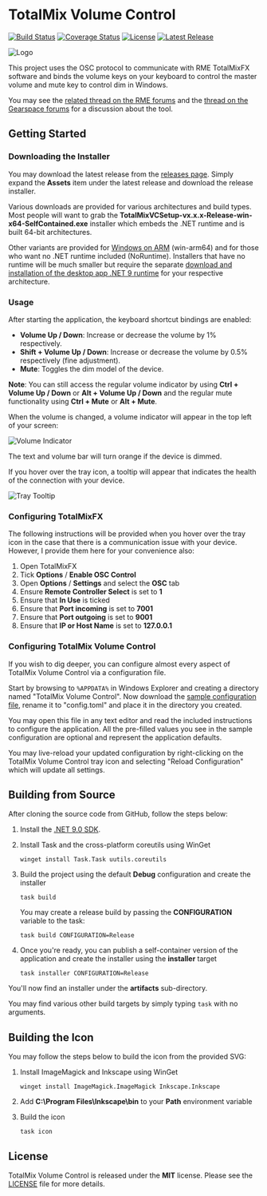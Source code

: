 # TotalMix Volume Control

[![Build Status](https://github.com/fgimian/totalmix-volume-control/actions/workflows/build.yml/badge.svg?branch=main)](https://github.com/fgimian/totalmix-volume-control/actions)
[![Coverage Status](https://codecov.io/gh/fgimian/totalmix-volume-control/branch/main/graph/badge.svg?token=tp21mkIuFm)](https://codecov.io/gh/fgimian/totalmix-volume-control)
[![License](https://img.shields.io/github/license/fgimian/totalmix-volume-control)](https://github.com/fgimian/totalmix-volume-control/blob/main/LICENSE)
[![Latest Release](https://img.shields.io/github/v/release/fgimian/totalmix-volume-control?include_prereleases)](https://github.com/fgimian/totalmix-volume-control/releases)

![Logo](https://raw.githubusercontent.com/fgimian/totalmix-volume-control/main/images/Logo.png)

This project uses the OSC protocol to communicate with RME TotalMixFX software and binds
the volume keys on your keyboard to control the master volume and mute key to control dim in
Windows.

You may see the [related thread on the RME forums](https://forum.rme-audio.de/viewtopic.php?pid=174137)
and the [thread on the Gearspace forums](https://gearspace.com/board/music-computers/1358200-my-new-little-open-source-project-rme-totalmix-volume-control-windows.html)
for a discussion about the tool.

## Getting Started

### Downloading the Installer

You may download the latest release from the
[releases page](https://github.com/fgimian/totalmix-volume-control/releases). Simply expand the
**Assets** item under the latest release and download the release installer.

Various downloads are provided for various architectures and build types. Most people will want
to grab the **TotalMixVCSetup-vx.x.x-Release-win-x64-SelfContained.exe** installer which embeds
the .NET runtime and is built 64-bit architectures.

Other variants are provided for [Windows on ARM](https://learn.microsoft.com/en-us/windows/arm)
(win-arm64) and for those who want no .NET runtime included (NoRuntime). Installers that have no
runtime will be much smaller but require the separate
[download and installation of the desktop app .NET 9 runtime](https://dotnet.microsoft.com/en-us/download/dotnet/9.0/runtime)
for your respective architecture.

### Usage

After starting the application, the keyboard shortcut bindings are enabled:

* **Volume Up / Down**: Increase or decrease the volume by 1% respectively.
* **Shift + Volume Up / Down**: Increase or decrease the volume by 0.5% respectively
  (fine adjustment).
* **Mute**: Toggles the dim model of the device.

**Note**: You can still access the regular volume indicator by using **Ctrl + Volume Up / Down**
or **Alt + Volume Up / Down** and the regular mute functionality using **Ctrl + Mute**
or **Alt + Mute**.

When the volume is changed, a volume indicator will appear in the top left of your screen:

![Volume Indicator](https://raw.githubusercontent.com/fgimian/totalmix-volume-control/main/images/VolumeIndicator.png)

The text and volume bar will turn orange if the device is dimmed.

If you hover over the tray icon, a tooltip will appear that indicates the health of the connection
with your device.

![Tray Tooltip](https://raw.githubusercontent.com/fgimian/totalmix-volume-control/main/images/TrayTooltip.png)

### Configuring TotalMixFX

The following instructions will be provided when you hover over the tray icon in the case that
there is a communication issue with your device. However, I provide them here for your convenience
also:

1. Open TotalMixFX
2. Tick **Options** / **Enable OSC Control**
3. Open **Options** / **Settings** and select the **OSC** tab
4. Ensure **Remote Controller Select** is set to **1**
5. Ensure that **In Use** is ticked
6. Ensure that **Port incoming** is set to **7001**
7. Ensure that **Port outgoing** is set to **9001**
8. Ensure that **IP or Host Name** is set to **127.0.0.1**

### Configuring TotalMix Volume Control

If you wish to dig deeper, you can configure almost every aspect of TotalMix Volume Control via
a configuration file.

Start by browsing to `%APPDATA%` in Windows Explorer and creating a directory named
"TotalMix Volume Control". Now download the
[sample configuration file](https://github.com/fgimian/totalmix-volume-control/blob/main/config.sample.toml),
rename it to "config.toml" and place it in the directory you created.

You may open this file in any text editor and read the included instructions to configure the
application. All the pre-filled values you see in the sample configuration are optional and
represent the application defaults.

You may live-reload your updated configuration by right-clicking on the TotalMix Volume Control
tray icon and selecting "Reload Configuration" which will update all settings.

## Building from Source

After cloning the source code from GitHub, follow the steps below:

1. Install the [.NET 9.0 SDK](https://dotnet.microsoft.com/download).
2. Install Task and the cross-platform coreutils using WinGet

    ```
    winget install Task.Task uutils.coreutils
    ```

3. Build the project using the default **Debug** configuration and create the installer

    ```
    task build
    ```

    You may create a release build by passing the **CONFIGURATION** variable to the task:

    ```
    task build CONFIGURATION=Release
    ```

4. Once you're ready, you can publish a self-container version of the application and create the
   installer using the **installer** target

    ```
    task installer CONFIGURATION=Release
    ```

You'll now find an installer under the **artifacts** sub-directory.

You may find various other build targets by simply typing `task` with no arguments.

## Building the Icon

You may follow the steps below to build the icon from the provided SVG:

1. Install ImageMagick and Inkscape using WinGet

    ```
    winget install ImageMagick.ImageMagick Inkscape.Inkscape
    ```

2. Add **C:\Program Files\Inkscape\bin** to your **Path** environment variable
3. Build the icon

    ```
    task icon
    ```

## License

TotalMix Volume Control is released under the **MIT** license. Please see the
[LICENSE](https://github.com/fgimian/totalmix-volume-control/blob/main/LICENSE) file for more
details.
